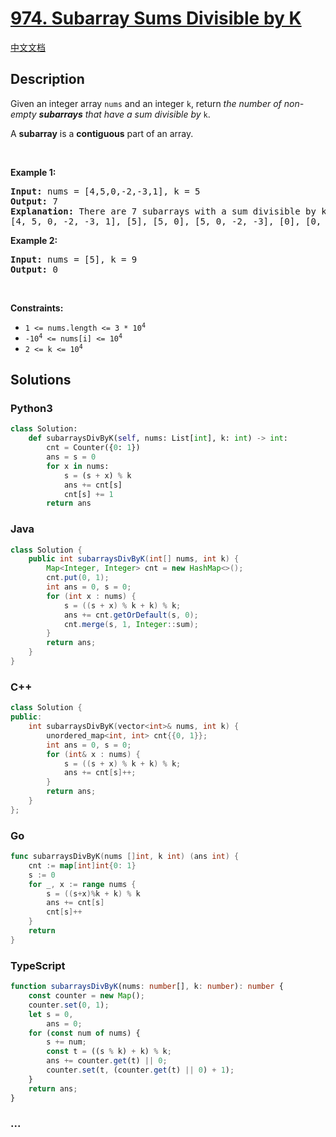 # [974. Subarray Sums Divisible by K](https://leetcode.com/problems/subarray-sums-divisible-by-k)

[中文文档](/solution/0900-0999/0974.Subarray%20Sums%20Divisible%20by%20K/README.md)

## Description

<p>Given an integer array <code>nums</code> and an integer <code>k</code>, return <em>the number of non-empty <strong>subarrays</strong> that have a sum divisible by </em><code>k</code>.</p>

<p>A <strong>subarray</strong> is a <strong>contiguous</strong> part of an array.</p>

<p>&nbsp;</p>
<p><strong class="example">Example 1:</strong></p>

<pre>
<strong>Input:</strong> nums = [4,5,0,-2,-3,1], k = 5
<strong>Output:</strong> 7
<strong>Explanation:</strong> There are 7 subarrays with a sum divisible by k = 5:
[4, 5, 0, -2, -3, 1], [5], [5, 0], [5, 0, -2, -3], [0], [0, -2, -3], [-2, -3]
</pre>

<p><strong class="example">Example 2:</strong></p>

<pre>
<strong>Input:</strong> nums = [5], k = 9
<strong>Output:</strong> 0
</pre>

<p>&nbsp;</p>
<p><strong>Constraints:</strong></p>

<ul>
	<li><code>1 &lt;= nums.length &lt;= 3 * 10<sup>4</sup></code></li>
	<li><code>-10<sup>4</sup> &lt;= nums[i] &lt;= 10<sup>4</sup></code></li>
	<li><code>2 &lt;= k &lt;= 10<sup>4</sup></code></li>
</ul>

## Solutions

<!-- tabs:start -->

### **Python3**

```python
class Solution:
    def subarraysDivByK(self, nums: List[int], k: int) -> int:
        cnt = Counter({0: 1})
        ans = s = 0
        for x in nums:
            s = (s + x) % k
            ans += cnt[s]
            cnt[s] += 1
        return ans
```

### **Java**

```java
class Solution {
    public int subarraysDivByK(int[] nums, int k) {
        Map<Integer, Integer> cnt = new HashMap<>();
        cnt.put(0, 1);
        int ans = 0, s = 0;
        for (int x : nums) {
            s = ((s + x) % k + k) % k;
            ans += cnt.getOrDefault(s, 0);
            cnt.merge(s, 1, Integer::sum);
        }
        return ans;
    }
}
```

### **C++**

```cpp
class Solution {
public:
    int subarraysDivByK(vector<int>& nums, int k) {
        unordered_map<int, int> cnt{{0, 1}};
        int ans = 0, s = 0;
        for (int& x : nums) {
            s = ((s + x) % k + k) % k;
            ans += cnt[s]++;
        }
        return ans;
    }
};
```

### **Go**

```go
func subarraysDivByK(nums []int, k int) (ans int) {
	cnt := map[int]int{0: 1}
	s := 0
	for _, x := range nums {
		s = ((s+x)%k + k) % k
		ans += cnt[s]
		cnt[s]++
	}
	return
}
```

### **TypeScript**

```ts
function subarraysDivByK(nums: number[], k: number): number {
    const counter = new Map();
    counter.set(0, 1);
    let s = 0,
        ans = 0;
    for (const num of nums) {
        s += num;
        const t = ((s % k) + k) % k;
        ans += counter.get(t) || 0;
        counter.set(t, (counter.get(t) || 0) + 1);
    }
    return ans;
}
```

### **...**

```

```

<!-- tabs:end -->
